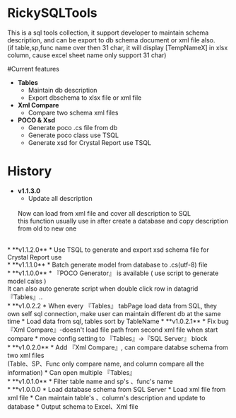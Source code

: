 # RickySQLTools
   
  <p>This is a sql tools collection, it support developer to maintain schema description, and can be export to db schema document or xml file also.<br/>
  (if table,sp,func name over then 31 char, it will display [TempNameX] in xlsx column, cause excel sheet name only support 31 char)</p>

#Current features
* **Tables**
   * Maintain db description
   * Export dbschema to xlsx file or xml file
* **Xml Compare**
   * Compare two schema xml files
* **POCO & Xsd**
   * Generate poco .cs file from db
   * Generate poco class use TSQL
   * Generate xsd for Crystal Report use TSQL

# History   
* **v1.1.3.0**
   * Update all description
    <br/>
         Now can load from xml file and cover all description to SQL <br/>
         this function usually use in after create a database and copy description from old to new one 

<br/>
* **v1.1.2.0**
   * Use TSQL to generate and export xsd schema file for Crystal Report use   
   
<br/>
* **v1.1.1.0**
   * Batch generate model from database to .cs(utf-8) file

<br/>
* **v1.1.0.0**
   * 『POCO Generator』 is available ( use script to generate model calss )
          <br/>
          It can also auto generate script when double click row in datagrid 『Tables』..

<br/>
* **v1.0.2.2
   * When every 『Tables』 tabPage load data from SQL, they own self sql connection, make user can maintain different db at the same time
   * Load data from sql, tables sort by TableName
* **v1.0.2.1**
   * Fix bug『Xml Compare』-doesn't load file path from second xml file when start compare
   * move config setting to 『Tables』→『SQL Server』 block
  
<br/>  
* **v1.0.2.0**
   * Add 『Xml Compare』, can compare databse schema from two xml files 
         </br>(Table、SP、Func only compare name, and column compare all the information)
   * Can open multiple 『Tables』
  
<br/>
* **v1.0.1.0**
   * Filter table name and sp's 、func's name

<br/>
* **v1.0.0.0
   * Load database schema from SQL Server
   * Load xml file from xml file
   * Can maintain table's 、column's description and update to database
   * Output schema to Excel、Xml file

  
